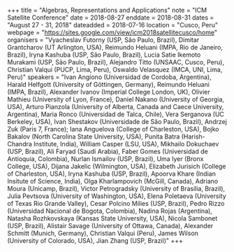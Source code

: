 +++
title = "Algebras, Representations and Applications"
note = "ICM Satellite Conference"
date = 2018-08-27
enddate = 2018-08-31
dates = "August 27 - 31, 2018"
dateadded = 2018-07-16
location = "Cusco, Peru"
webpage = "https://sites.google.com/view/icm2018satellitecusco/home"
organisers = "Vyacheslav Futorny (USP,  São Paulo, Brazil), Dimitar Grantcharov (UT Arlington, USA), Reimundo Heluani (IMPA, Rio de Janeiro, Brazil), Iryna Kashuba (USP,  São Paulo, Brazil), Lucia Satie Ikemoto Murakami (USP,  São Paulo, Brazil), Alejandro Titto (UNSAAC, Cusco, Peru), Christian Valqui (PUCP,  Lima, Peru), Oswaldo Velasquez (IMCA, UNI, Lima, Peru)"
speakers = "Ivan Angiono (Universidad de Cordoba, Argentina), Harald Helfgott (University of Göttingen, Germany), Reimundo Heluani (IMPA, Brazil), Alexander Ivanov (Imperial College London, UK), Olivier Mathieu (University of Lyon, France), Daniel Nakano  (University of Georgia, USA), Arturo Pianzola (University of Alberta, Canada and Caece University, Argentina), Maria Ronco (Universidad de Talca, Chile), Vera Serganova (UC  Berkeley, USA), Ivan Shestakov (Universidade de São Paulo, Brazil), Andrzej Zuk (Paris 7, France); Iana Anguelova (College of Charleston, USA), Bojko Bakalov  (North Carolina State University, USA), Punita Batra (Harish-Chandra Institute, India), William Casper (LSU, USA), Mikhailo Dokuchaev (USP, Brazil), Ali Faryad (Saudi Arabia), Faber Gomes (Universidad de Antioquia, Colombia), Nurlan Ismailov (USP, Brazil), Uma Iyer (Bronx College, USA), Dijana Jakelic (Wilmington, USA), Elizabeth Jurisich (College of Charleston, USA), Iryna Kashuba (USP, Brazil), Apoorva Khare  (Indian Insitute of Science,  India), Olga Kharlampovich (McGill, Canada), Adriano Moura (Unicamp, Brazil), Victor  Petrogradsky (University of Brasilia, Brazil), Julia Pevtsova (University of Washington, USA), Elena Poletaeva (University of Texas Rio Grande Valley), Cesar Polcino Milies (USP, Brazil), Pedro Rizzo (Universidad Nacional de Bogota, Colombia), Nadina Rojas (Argentina), Natasha Rozhkovskaya (Kansas State University, USA), Nicola Sambonet (USP, Brazil), Alistair Savage (University of Ottawa, Canada), Alexander Schmitt (Munich, Germany), Christian Valqui (Peru), James Wilson (University of Colorado, USA), Jian Zhang (USP, Brazil)"
+++
